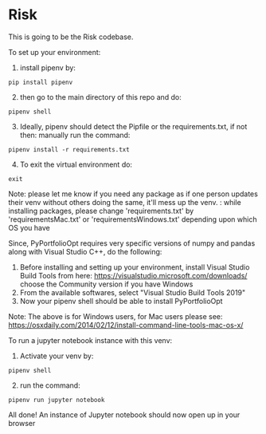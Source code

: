 # Risk
This is going to be the Risk codebase.

To set up your environment:
1. install pipenv by:
``` {python}
pip install pipenv
```
2. then go to the main directory of this repo and do:
``` {python}
pipenv shell
```
3. Ideally, pipenv should detect the Pipfile or the requirements.txt, if not then:
    manually run the command:
``` {python}
pipenv install -r requirements.txt
```
4. To exit the virtual environment do:
``` {python}
exit
```
Note: please let me know if you need any package as if one person updates their venv without others doing the same, it'll mess up the venv.
    : while installing packages, please change 'requirements.txt' by 'requirementsMac.txt' or 'requirementsWindows.txt' depending upon which OS you have

Since, PyPortfolioOpt requires very specific versions of numpy and pandas along with Visual Studio C++, do the following:
1. Before installing and setting up your environment, install Visual Studio Build Tools from here: https://visualstudio.microsoft.com/downloads/
choose the Community version if you have Windows
2. From the available softwares, select "Visual Studio Build Tools 2019"
3. Now your pipenv shell should be able to install PyPortfolioOpt

Note: The above is for Windows users, for Mac users please see: https://osxdaily.com/2014/02/12/install-command-line-tools-mac-os-x/

To run a jupyter notebook instance with this venv:
1. Activate your venv by:
``` {python}
pipenv shell
```
2. run the command:
``` {python}
pipenv run jupyter notebook
```
All done!
An instance of Jupyter notebook should now open up in your browser